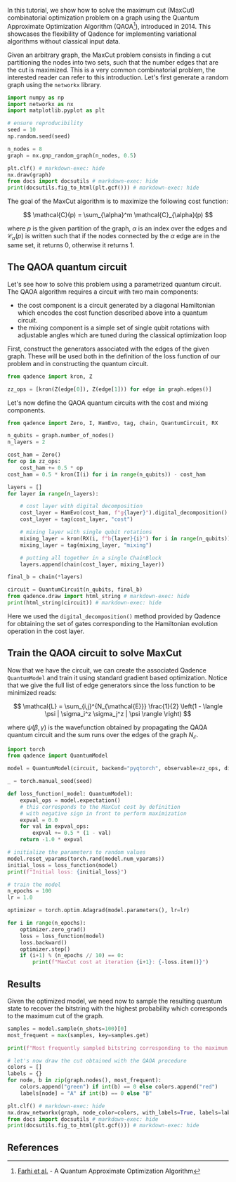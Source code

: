 In this tutorial, we show how to solve the maximum cut (MaxCut) combinatorial
optimization problem on a graph using the Quantum Approximate Optimization
Algorithm (QAOA[^1]), introduced in 2014. This showcases the flexibility of
Qadence for implementing variational algorithms without classical input
data.

Given an arbitrary graph, the MaxCut problem consists in finding a cut
partitioning the nodes into two sets, such that the number edges that are the
cut is maximized. This is a very common combinatorial problem, the interested
reader can refer to this introduction.
Let's first generate a random graph using the `networkx` library.

```python exec="on" source="material-block" html="1" session="qaoa"
import numpy as np
import networkx as nx
import matplotlib.pyplot as plt

# ensure reproducibility
seed = 10
np.random.seed(seed)

n_nodes = 8
graph = nx.gnp_random_graph(n_nodes, 0.5)

plt.clf() # markdown-exec: hide
nx.draw(graph)
from docs import docsutils # markdown-exec: hide
print(docsutils.fig_to_html(plt.gcf())) # markdown-exec: hide
```

The goal of the MaxCut algorithm is to maximize the following cost function:

$$
\mathcal{C}(p) = \sum_{\alpha}^m \mathcal{C}_{\alpha}(p)
$$

where $p$ is the given partition of the graph, $\alpha$ is an index over the edges and $\mathcal{C}_{\alpha}(p)$ is written such that if the nodes connected by the $\alpha$ edge are in the same set, it returns $0$, otherwise it returns $1$.

## The QAOA quantum circuit

Let's see how to solve this problem using a parametrized quantum circuit. The
QAOA algorithm requires a circuit with two main components:

* the cost component is a circuit generated by a diagonal Hamiltonian which
  encodes the cost function described above into a quantum circuit.
* the mixing component is a simple set of single qubit rotations with adjustable
  angles which are tuned during the classical optimization loop

First, construct the generators associated with the edges of the given graph. These
will be used both in the definition of the loss function of our problem and in
constructing the quantum circuit.

```python exec="on" source="material-block" session="qaoa"
from qadence import kron, Z

zz_ops = [kron(Z(edge[0]), Z(edge[1])) for edge in graph.edges()]
```

Let's now define the QAOA quantum circuits with the cost and mixing components.
```python exec="on" source="material-block" html="1" session="qaoa"
from qadence import Zero, I, HamEvo, tag, chain, QuantumCircuit, RX

n_qubits = graph.number_of_nodes()
n_layers = 2

cost_ham = Zero()
for op in zz_ops:
    cost_ham += 0.5 * op
cost_ham = 0.5 * kron(I(i) for i in range(n_qubits)) - cost_ham

layers = []
for layer in range(n_layers):

    # cost layer with digital decomposition
    cost_layer = HamEvo(cost_ham, f"g{layer}").digital_decomposition()
    cost_layer = tag(cost_layer, "cost")

    # mixing layer with single qubit rotations
    mixing_layer = kron(RX(i, f"b{layer}{i}") for i in range(n_qubits))
    mixing_layer = tag(mixing_layer, "mixing")

    # putting all together in a single ChainBlock
    layers.append(chain(cost_layer, mixing_layer))

final_b = chain(*layers)

circuit = QuantumCircuit(n_qubits, final_b)
from qadence.draw import html_string # markdown-exec: hide
print(html_string(circuit)) # markdown-exec: hide
```
Here we used the `digital_decomposition()` method provided by Qadence for
obtaining the set of gates corresponding to the Hamiltonian evolution operation
in the cost layer.

## Train the QAOA circuit to solve MaxCut

Now that we have the circuit, we can create the associated Qadence `QuantumModel`
and train it using standard gradient based optimization. Notice that we give the
full list of edge generators since the loss function to be minimized reads:

$$
\mathcal{L} = \sum_{i,j}^{N_{\mathcal{E}}} \frac{1}{2} \left(1 - \langle \psi | \sigma_i^z \sigma_j^z | \psi \rangle \right)
$$

where $\psi(\beta, \gamma)$ is the wavefunction obtained by propagating the QAQA
quantum circuit and the sum runs over the edges of the graph $N_{\mathcal{E}}$.

```python exec="on" source="material-block" result="json" session="qaoa"
import torch
from qadence import QuantumModel

model = QuantumModel(circuit, backend="pyqtorch", observable=zz_ops, diff_mode='gpsr')

_ = torch.manual_seed(seed)

def loss_function(_model: QuantumModel):
    expval_ops = model.expectation()
    # this corresponds to the MaxCut cost by definition
    # with negative sign in front to perform maximization
    expval = 0.0
    for val in expval_ops:
        expval += 0.5 * (1 - val)
    return -1.0 * expval

# initialize the parameters to random values
model.reset_vparams(torch.rand(model.num_vparams))
initial_loss = loss_function(model)
print(f"Initial loss: {initial_loss}")

# train the model
n_epochs = 100
lr = 1.0

optimizer = torch.optim.Adagrad(model.parameters(), lr=lr)

for i in range(n_epochs):
    optimizer.zero_grad()
    loss = loss_function(model)
    loss.backward()
    optimizer.step()
    if (i+1) % (n_epochs // 10) == 0:
        print(f"MaxCut cost at iteration {i+1}: {-loss.item()}")
```
## Results

Given the optimized model, we need now to sample the resulting quantum state to
recover the bitstring with the highest probability which corresponds to the maximum
cut of the graph.
```python exec="on" source="material-block" html="1" session="qaoa"
samples = model.sample(n_shots=100)[0]
most_frequent = max(samples, key=samples.get)

print(f"Most frequently sampled bitstring corresponding to the maximum cut: {most_frequent}")

# let's now draw the cut obtained with the QAOA procedure
colors = []
labels = {}
for node, b in zip(graph.nodes(), most_frequent):
    colors.append("green") if int(b) == 0 else colors.append("red")
    labels[node] = "A" if int(b) == 0 else "B"

plt.clf() # markdown-exec: hide
nx.draw_networkx(graph, node_color=colors, with_labels=True, labels=labels)
from docs import docsutils # markdown-exec: hide
print(docsutils.fig_to_html(plt.gcf())) # markdown-exec: hide
```

## References

[^1]: [Farhi et al.](https://arxiv.org/abs/1411.4028) - A Quantum Approximate Optimization Algorithm
